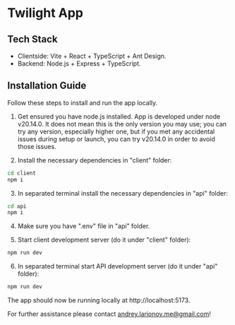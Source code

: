 # Twilight App

## Tech Stack

- Clientside: Vite + React + TypeScript + Ant Design.
- Backend: Node.js + Express + TypeScript.

## Installation Guide

Follow these steps to install and run the app locally.

1. Get ensured you have node.js installed. App is developed under node v20.14.0. It does not mean this is the only version you may use; you can try any version, especially higher one, but if you met any accidental issues during setup or launch, you can try v20.14.0 in order to avoid those issues.

2. Install the necessary dependencies in "client" folder:

```bash
cd client
npm i
```

3. In separated terminal install the necessary dependencies in "api" folder:

```bash
cd api
npm i
```

4. Make sure you have ".env" file in "api" folder.

5. Start client development server (do it under "client" folder):

```bash
npm run dev
```

6. In separated terminal start API development server (do it under "api" folder):

```bash
npm run dev
```

The app should now be running locally at http://localhost:5173.

For further assistance please contact andrey.larionov.me@gmail.com!
